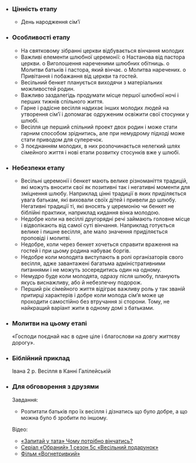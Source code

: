 -   ### Цінність етапу

    -   День народження сім’ї

-   ### Особливості етапу

    -   На святковому зібранні церкви відбувається вінчання молодих
    -   Важливі елементи шлюбної церемонії:
        o Настанова від пастора церкви.
        o Виголошення нареченими шлюбних обітниць.
        o Молитви батьків і пастора, який вінчає.
        o Молитва наречених.
        o Привітання і побажання від церкви та гостей.
    -   Весільний бенкет планується виходячи з матеріальних можливостей родин.
    -   Важливо заздалегідь продумати місце першої шлюбної ночі і перших тижнів спільного життя.
    -   Гарне і радісне весілля надихає інших молодих людей на утворення сім’ї і допомагає одруженим освіжити свої стосунки у шлюбі.
    -   Весілля це перший спільний проект двох родин і може стати гарним способом зріднитись, але при немудрому підході може стати приводом для суперечок.
    -   З поєднанням молодих, в них розпочинається нелегкий шлях сімейного життя і нові етапи розвитку стосунків вже у шлюбі.

-   ### Небезпеки етапу

    -   Весільні церемонії і бенкет мають велике різноманіття традицій, які можуть вносити свої як позитивні так і негативні моменти для зміцнення шлюбу. Наприклад цінні традиції в яких приділяється увага батькам, які виховали своїх дітей і привели до шлюбу. Негативні традиції ті, які вносять у церемонію чи бенкет не біблійні практики, наприклад кидання вінка молодою.
    -   Недобре коли на весіллі другорядні речі займають головне місце і відволікають від самої суті вінчання. Наприклад готується велике і пишне весілля, але мало значення приділяється проповіді і молитві.
    -   Недобре, коли через бенкет хочеться справити враження на гостей і при цьому родина набуває боргів.
    -   Недобре коли молодята виступають в ролі організаторів свого весілля, адже завантажені багатьма адміністративними питаннями і не можуть зосередитись один на одному.
    -   Немудро буде коли молодята, одразу після шлюбу, планують якусь виснажливу, або й небезпечну подорож.
    -   Перший рік сімейного життя відіграє важливу роль у так званій притирці характерів і добре коли молода сім’я може це проходити самостійно без втручання зі сторони. Тому, не найкращий варіант жити в одному домі з батьками.

-   ### Молитви на цьому етапі

    «Господи поєднай нас в одне ціле і благослови на довгу життєву дорогу».

-   ### Біблійний приклад

    Івана 2 р. Весілля в Канні Галілейській

-   ### Для обговорення з друзями

    Завдання:

    -   Розпитати батьків про їх весілля і дізнатись що було добре, а що можна було б зробити по іншому.

    Відео:

    -   [«Запитай у тата» Чому потрібно вінчатись?](https://www.youtube.com/watch?v=w9b-2TH0MPI)
    -   [Серіал «Обраний» 1 сезон 5с «Весільний подарунок»](https://watch.thechosen.tv/video/184683594338)
    -   [Фільм «Вогнетривкий»](https://bogvideo.com/movies/ogneupornyj-2008/)
